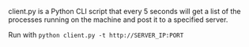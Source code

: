 client.py is a Python CLI script that every 5 seconds will get a list of the processes running
on the machine and post it to a specified server.

Run with `python client.py -t http://SERVER_IP:PORT`
